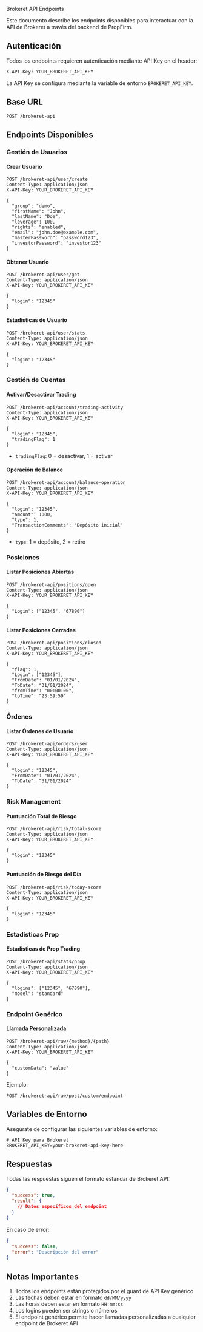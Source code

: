  Brokeret API Endpoints

Este documento describe los endpoints disponibles para interactuar con la API de Brokeret a través del backend de PropFirm.

## Autenticación

Todos los endpoints requieren autenticación mediante API Key en el header:
```
X-API-Key: YOUR_BROKERET_API_KEY
```

La API Key se configura mediante la variable de entorno `BROKERET_API_KEY`.

## Base URL
```
POST /brokeret-api
```

## Endpoints Disponibles

### Gestión de Usuarios

#### Crear Usuario
```http
POST /brokeret-api/user/create
Content-Type: application/json
X-API-Key: YOUR_BROKERET_API_KEY

{
  "group": "demo",
  "firstName": "John",
  "lastName": "Doe",
  "leverage": 100,
  "rights": "enabled",
  "email": "john.doe@example.com",
  "masterPassword": "password123",
  "investorPassword": "investor123"
}
```

#### Obtener Usuario
```http
POST /brokeret-api/user/get
Content-Type: application/json
X-API-Key: YOUR_BROKERET_API_KEY

{
  "login": "12345"
}
```

#### Estadísticas de Usuario
```http
POST /brokeret-api/user/stats
Content-Type: application/json
X-API-Key: YOUR_BROKERET_API_KEY

{
  "login": "12345"
}
```

### Gestión de Cuentas

#### Activar/Desactivar Trading
```http
POST /brokeret-api/account/trading-activity
Content-Type: application/json
X-API-Key: YOUR_BROKERET_API_KEY

{
  "login": "12345",
  "tradingFlag": 1
}
```
- `tradingFlag`: 0 = desactivar, 1 = activar

#### Operación de Balance
```http
POST /brokeret-api/account/balance-operation
Content-Type: application/json
X-API-Key: YOUR_BROKERET_API_KEY

{
  "login": "12345",
  "amount": 1000,
  "type": 1,
  "TransactionComments": "Depósito inicial"
}
```
- `type`: 1 = depósito, 2 = retiro

### Posiciones

#### Listar Posiciones Abiertas
```http
POST /brokeret-api/positions/open
Content-Type: application/json
X-API-Key: YOUR_BROKERET_API_KEY

{
  "Login": ["12345", "67890"]
}
```

#### Listar Posiciones Cerradas
```http
POST /brokeret-api/positions/closed
Content-Type: application/json
X-API-Key: YOUR_BROKERET_API_KEY

{
  "flag": 1,
  "Login": ["12345"],
  "FromDate": "01/01/2024",
  "ToDate": "31/01/2024",
  "fromTime": "00:00:00",
  "toTime": "23:59:59"
}
```

### Órdenes

#### Listar Órdenes de Usuario
```http
POST /brokeret-api/orders/user
Content-Type: application/json
X-API-Key: YOUR_BROKERET_API_KEY

{
  "login": "12345",
  "FromDate": "01/01/2024",
  "ToDate": "31/01/2024"
}
```

### Risk Management

#### Puntuación Total de Riesgo
```http
POST /brokeret-api/risk/total-score
Content-Type: application/json
X-API-Key: YOUR_BROKERET_API_KEY

{
  "login": "12345"
}
```

#### Puntuación de Riesgo del Día
```http
POST /brokeret-api/risk/today-score
Content-Type: application/json
X-API-Key: YOUR_BROKERET_API_KEY

{
  "login": "12345"
}
```

### Estadísticas Prop

#### Estadísticas de Prop Trading
```http
POST /brokeret-api/stats/prop
Content-Type: application/json
X-API-Key: YOUR_BROKERET_API_KEY

{
  "logins": ["12345", "67890"],
  "model": "standard"
}
```

### Endpoint Genérico

#### Llamada Personalizada
```http
POST /brokeret-api/raw/{method}/{path}
Content-Type: application/json
X-API-Key: YOUR_BROKERET_API_KEY

{
  "customData": "value"
}
```

Ejemplo:
```http
POST /brokeret-api/raw/post/custom/endpoint
```

## Variables de Entorno

Asegúrate de configurar las siguientes variables de entorno:

```env
# API Key para Brokeret
BROKERET_API_KEY=your-brokeret-api-key-here
```

## Respuestas

Todas las respuestas siguen el formato estándar de Brokeret API:

```json
{
  "success": true,
  "result": {
    // Datos específicos del endpoint
  }
}
```

En caso de error:

```json
{
  "success": false,
  "error": "Descripción del error"
}
```

## Notas Importantes

1. Todos los endpoints están protegidos por el guard de API Key genérico
2. Las fechas deben estar en formato `dd/MM/yyyy`
3. Las horas deben estar en formato `HH:mm:ss`
4. Los logins pueden ser strings o números
5. El endpoint genérico permite hacer llamadas personalizadas a cualquier endpoint de Brokeret API